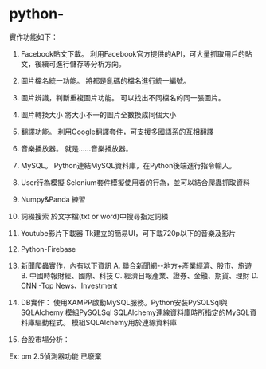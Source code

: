 # python-

實作功能如下：

1. Facebook貼文下載。
   利用Facebook官方提供的API，可大量抓取用戶的貼文，後續可進行儲存等分析方向。
2. 圖片檔名統一功能。
   將都是亂碼的檔名進行統一編號。
3. 圖片辨識，判斷重複圖片功能。
   可以找出不同檔名的同一張圖片。
4. 圖片轉換大小
   將大小不一的圖片全數換成同個大小
5. 翻譯功能。
   利用Google翻譯套件，可支援多國語系的互相翻譯
6. 音樂播放器。
   就是......音樂播放器。
7. MySQL。
   Python連結MySQL資料庫，在Python後端進行指令輸入。
8. User行為模擬
   Selenium套件模擬使用者的行為，並可以結合爬蟲抓取資料
9. Numpy&Panda
   練習
10. 詞綴搜索
   於文字檔(txt or word)中搜尋指定詞綴
11. Youtube影片下載器
   Tk建立的簡易UI，可下載720p以下的音樂及影片
12. Python-Firebase
13. 新聞爬蟲實作，內有以下資訊
A. 聯合新聞網--地方+產業經濟、股市、旅遊
B. 中國時報財經、國際、科技
C. 經濟日報產業、證券、金融、期貨、理財
D. CNN -Top News、Investment

14. DB實作： 使用XAMPP啟動MySQL服務。Python安裝PySQLSql與SQLAlchemy
模組PySQLSql SQLAlchemy連線資料庫時所指定的MySQL資料庫驅動程式。
模組SQLAlchemy用於連線資料庫

15. 台股市場分析： 


Ex: pm 2.5偵測器功能 已廢棄
